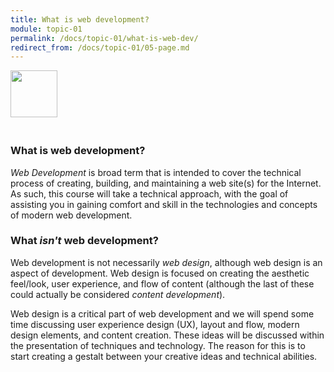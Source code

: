 ```yaml
---
title: What is web development?
module: topic-01
permalink: /docs/topic-01/what-is-web-dev/
redirect_from: /docs/topic-01/05-page.md
---
```


<img src="./../../../img/arrow-divider.svg" style="width: 75px; border: none; margin: 0px 0 20px 0" />

### What is web development?
_Web Development_ is broad term that is intended to cover the technical process of creating, building, and maintaining a web site(s) for the Internet. As such, this course will take a technical approach, with the goal of assisting you in gaining comfort and skill in the technologies and concepts of modern web development.



### What _isn't_ web development?
Web development is not necessarily _web design_, although web design is an aspect of development. Web design is focused on creating the aesthetic feel/look, user experience, and flow of content (although the last of these could actually be considered _content development_).

Web design is a critical part of web development and we will spend some time discussing user experience design (UX), layout and flow, modern design elements, and content creation. These ideas will be discussed within the presentation of techniques and technology. The reason for this is to start creating a gestalt between your creative ideas and technical abilities.
